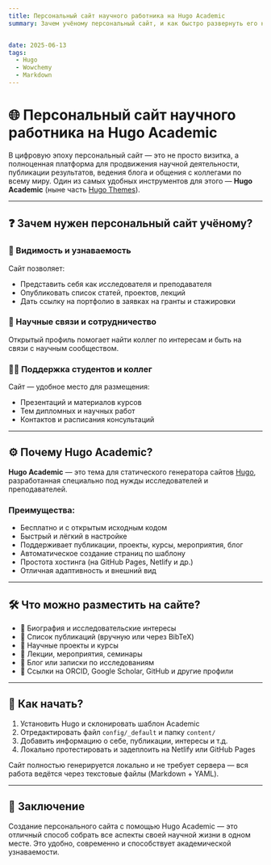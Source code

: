 ```yaml
---
title: Персональный сайт научного работника на Hugo Academic
summary: Зачем учёному персональный сайт, и как быстро развернуть его на Hugo Academic


date: 2025-06-13
tags:
  - Hugo
  - Wowchemy
  - Markdown
---
```


# 🌐 Персональный сайт научного работника на Hugo Academic

В цифровую эпоху персональный сайт — это не просто визитка, а полноценная платформа для продвижения научной деятельности, публикации результатов, ведения блога и общения с коллегами по всему миру. Один из самых удобных инструментов для этого — **Hugo Academic** (ныне часть [Hugo Themes](https://themes.gohugo.io)).

---

## ❓ Зачем нужен персональный сайт учёному?

### 📢 Видимость и узнаваемость
Сайт позволяет:
- Представить себя как исследователя и преподавателя
- Опубликовать список статей, проектов, лекций
- Дать ссылку на портфолио в заявках на гранты и стажировки

### 🤝 Научные связи и сотрудничество
Открытый профиль помогает найти коллег по интересам и быть на связи с научным сообществом.  

### 🧑‍🏫 Поддержка студентов и коллег
Сайт — удобное место для размещения:
- Презентаций и материалов курсов
- Тем дипломных и научных работ
- Контактов и расписания консультаций

---

## ⚙️ Почему Hugo Academic?

**Hugo Academic** — это тема для статического генератора сайтов [Hugo](https://gohugo.io/), разработанная специально под нужды исследователей и преподавателей.

### Преимущества:
- Бесплатно и с открытым исходным кодом
- Быстрый и лёгкий в настройке
- Поддерживает публикации, проекты, курсы, мероприятия, блог
- Автоматическое создание страниц по шаблону
- Простота хостинга (на GitHub Pages, Netlify и др.)
- Отличная адаптивность и внешний вид

---

## 🛠 Что можно разместить на сайте?

- 👤 Биография и исследовательские интересы
- 📄 Список публикаций (вручную или через BibTeX)
- 🧪 Научные проекты и курсы
- 📅 Лекции, мероприятия, семинары
- 📝 Блог или записки по исследованиям
- 🔗 Ссылки на ORCID, Google Scholar, GitHub и другие профили

---

## 🚀 Как начать?

1. Установить Hugo и склонировать шаблон Academic
2. Отредактировать файл `config/_default` и папку `content/`
3. Добавить информацию о себе, публикации, интересы и т.д.
4. Локально протестировать и задеплоить на Netlify или GitHub Pages

Сайт полностью генерируется локально и не требует сервера — вся работа ведётся через текстовые файлы (Markdown + YAML).

---

## 📌 Заключение

Создание персонального сайта с помощью Hugo Academic — это отличный способ собрать все аспекты своей научной жизни в одном месте. Это удобно, современно и способствует академической узнаваемости.

